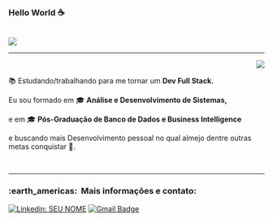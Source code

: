   ### Hello World ☕
  
<br>

<div>


<img src="https://img.shields.io/static/v1?label=Overview&message=vanjeilson&color=f8efd4&style=for-the-badge&logo=GitHub">
</div>


<hr>

<div>
  
<img align='right' src="https://github-readme-stats.vercel.app/api?username=Nosliejnav&show_icons=true&title_color=783c00&text_color=af552e&icon_color=783c00&bg_color=f8efd4&cache_seconds=2300">
<br>

</div>

<p>

📚 Estudando/trabalhando para me tornar um **Dev Full Stack.**<br/>
  
Eu sou formado em 🎓 **Análise e Desenvolvimento de Sistemas,**

e em 🎓 **Pós-Graduação de Banco de Dados e Business Intelligence**
  
e buscando mais Desenvolvimento pessoal no qual almejo dentre outras metas conquistar 🙏.

</p>
<br>

<hr>

<h3> :earth_americas: &nbsp;Mais informações e contato: </h3> 

[![Linkedin: SEU NOME](https://img.shields.io/badge/-LinkedIn-blue?style=flat-square&logo=Linkedin&logoColor=white&link=https://www.linkedin.com/in/vanjeilson)](https://www.linkedin.com/in/vanjeilson)
[![Gmail Badge](https://img.shields.io/badge/-Microsoft_Outlook-006bed?style=flat-square&logo=Gmail&logoColor=white&link=mailto:SEU-EMAIL)](mailto:vanjeilson@hotmail.com)

